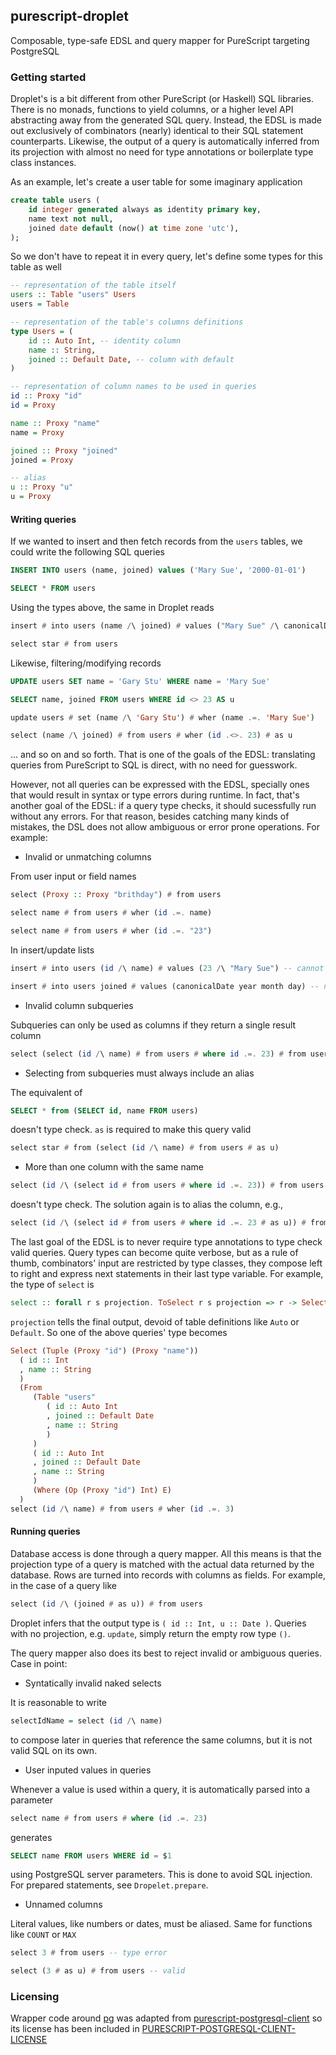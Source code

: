 ## purescript-droplet

Composable, type-safe EDSL and query mapper for PureScript targeting PostgreSQL

### Getting started

Droplet's is a bit different from other PureScript (or Haskell) SQL libraries. There is no monads, functions to yield columns, or a higher level API abstracting away from the generated SQL query. Instead, the EDSL is made out exclusively of combinators (nearly) identical to their SQL statement counterparts. Likewise, the output of a query is automatically inferred from its projection with almost no need for type annotations or boilerplate type class instances.

As an example, let's create a user table for some imaginary application

```sql
create table users (
    id integer generated always as identity primary key,
    name text not null,
    joined date default (now() at time zone 'utc'),
);
```

So we don't have to repeat it in every query, let's define some types for this table as well

```purescript
-- representation of the table itself
users :: Table "users" Users
users = Table

-- representation of the table's columns definitions
type Users = (
    id :: Auto Int, -- identity column
    name :: String,
    joined :: Default Date, -- column with default
)

-- representation of column names to be used in queries
id :: Proxy "id"
id = Proxy

name :: Proxy "name"
name = Proxy

joined :: Proxy "joined"
joined = Proxy

-- alias
u :: Proxy "u"
u = Proxy
```

#### Writing queries

If we wanted to insert and then fetch records from the `users` tables, we could write the following SQL queries

```sql
INSERT INTO users (name, joined) values ('Mary Sue', '2000-01-01')

SELECT * FROM users
```

Using the types above, the same in Droplet reads

```purescript
insert # into users (name /\ joined) # values ("Mary Sue" /\ canonicalDate year month day)

select star # from users
```

Likewise, filtering/modifying records

```sql
UPDATE users SET name = 'Gary Stu' WHERE name = 'Mary Sue'

SELECT name, joined FROM users WHERE id <> 23 AS u
```

```purescript
update users # set (name /\ 'Gary Stu') # wher (name .=. 'Mary Sue')

select (name /\ joined) # from users # wher (id .<>. 23) # as u
```

... and so on and so forth. That is one of the goals of the EDSL: translating queries from PureScript to SQL is direct, with no need for guesswork.

However, not all queries can be expressed with the EDSL, specially ones that would result in syntax or type errors during runtime. In fact, that's another goal of the EDSL: if a query type checks, it should sucessfully run without any errors. For that reason, besides catching many kinds of mistakes, the DSL does not allow ambiguous or error prone operations. For example:

* Invalid or unmatching columns

From user input or field names

```purescript
select (Proxy :: Proxy "brithday") # from users

select name # from users # wher (id .=. name)

select name # from users # wher (id .=. "23")
```

In insert/update lists

```purescript
insert # into users (id /\ name) # values (23 /\ "Mary Sue") -- cannot insert identity column

insert # into users joined # values (canonicalDate year month day) -- name is a required field
```

* Invalid column subqueries

Subqueries can only be used as columns if they return a single result column

```purescript
select (select (id /\ name) # from users # where id .=. 23) # from users -- type error
```

* Selecting from subqueries must always include an alias

The equivalent of

```sql
SELECT * from (SELECT id, name FROM users)
```

doesn't type check. `as` is required to make this query valid

```purescript
select star # from (select (id /\ name) # from users # as u)
```

* More than one column with the same name

```purescript
select (id /\ (select id # from users # where id .=. 23)) # from users
```

doesn't type check. The solution again is to alias the column, e.g.,

```purescript
select (id /\ (select id # from users # where id .=. 23 # as u)) # from users
```

The last goal of the EDSL is to never require type annotations to type check valid queries. Query types can become quite verbose, but as a rule of thumb, combinators' input are restricted by type classes, they compose left to right and express next statements in their last type variable. For example, the type of `select` is

```purescript
select :: forall r s projection. ToSelect r s projection => r -> Select s projection E
```

`projection` tells the final output, devoid of table definitions like `Auto` or `Default`. So one of the above queries' type becomes

```purescript
Select (Tuple (Proxy "id") (Proxy "name"))
  ( id :: Int
  , name :: String
  )
  (From
     (Table "users"
        ( id :: Auto Int
        , joined :: Default Date
        , name :: String
        )
     )
     ( id :: Auto Int
     , joined :: Default Date
     , name :: String
     )
     (Where (Op (Proxy "id") Int) E)
  )
select (id /\ name) # from users # wher (id .=. 3)
```

#### Running queries

Database access is done through a query mapper. All this means is that the projection type of a query is matched with the actual data returned by the database. Rows are turned into records with columns as fields. For example, in the case of a query like

```purescript
select (id /\ (joined # as u)) # from users
```

Droplet infers that the output type is `( id :: Int, u :: Date )`. Queries with no projection, e.g. `update`, simply return the empty row type `()`.

The query mapper also does its best to reject invalid or ambiguous queries. Case in point:

* Syntatically invalid naked selects

It is reasonable to write

```purescript
selectIdName = select (id /\ name)
```

to compose later in queries that reference the same columns, but it is not valid SQL on its own.

* User inputed values in queries

Whenever a value is used within a query, it is automatically parsed into a parameter

```purescript
select name # from users # where (id .=. 23)
```

generates

```sql
SELECT name FROM users WHERE id = $1
```

using PostgreSQL server parameters. This is done to avoid SQL injection. For prepared statements, see `Dropelet.prepare`.

* Unnamed columns

Literal values, like numbers or dates, must be aliased. Same for functions like `COUNT` or `MAX`

```purescript
select 3 # from users -- type error

select (3 # as u) # from users -- valid
```


### Licensing

Wrapper code around [pg](https://github.com/brianc/node-postgres) was adapted from [purescript-postgresql-client](https://github.com/rightfold/purescript-postgresql-client) so its license has been included in [PURESCRIPT-POSTGRESQL-CLIENT-LICENSE](PURESCRIPT-POSTGRESQL-CLIENT-LICENSE)